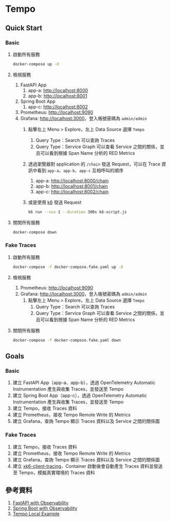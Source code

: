 # Tempo

## Quick Start

### Basic

1. 啟動所有服務

    ```bash
    docker-compose up -d
    ```

2. 檢視服務
   1. FastAPI App
      1. app-a: [http://localhost:8000](http://localhost:8000)
      2. app-b: [http://localhost:8001](http://localhost:8001)
   2. Spring Boot App
      1. app-c: [http://localhost:8002](http://localhost:8002)
   3. Prometheus: [http://localhost:9090](http://localhost:9090)
   4. Grafana: [http://localhost:3000](http://localhost:3000)，登入帳號密碼為 `admin/admin`
      1. 點擊左上 Menu > Explore，左上 Data Source 選擇 `Tempo`
         1. Query Type：Search 可以查詢 Traces
         2. Query Type：Service Graph 可以查看 Service 之間的關係，並且可以看到根據 Span Name 分析的 RED Metrics
      2. 透過瀏覽器對 application 的 `/chain` 發送 Request，可以在 Trace 資訊中看到 `app-a`、`app-b`、`app-c` 互相呼叫的順序
         1. app-a: [http://localhost:8000/chain](http://localhost:8000/chain)
         2. app-b: [http://localhost:8001/chain](http://localhost:8001/chain)
         3. app-c: [http://localhost:8002/chain](http://localhost:8002/chain)
      3. 或是使用 [k6](https://k6.io/) 發送 Request

            ```bash
            k6 run --vus 1 --duration 300s k6-script.js
            ```

3. 關閉所有服務

    ```bash
    docker-compose down
    ```

### Fake Traces

1. 啟動所有服務

    ```bash
    docker-compose -f docker-compose.fake.yaml up -d
    ```

2. 檢視服務
   1. Prometheus: [http://localhost:9090](http://localhost:9090)
   2. Grafana: [http://localhost:3000](http://localhost:3000)，登入帳號密碼為 `admin/admin`
      1. 點擊左上 Menu > Explore，左上 Data Source 選擇 `Tempo`
         1. Query Type：Search 可以查詢 Traces
         2. Query Type：Service Graph 可以查看 Service 之間的關係，並且可以看到根據 Span Name 分析的 RED Metrics
3. 關閉所有服務

    ```bash
    docker-compose -f docker-compose.fake.yaml down
    ```

## Goals

### Basic

1. 建立 FastAPI App（app-a、app-b），透過 OpenTelemetry Automatic Instrumentation 產生與收集 Traces，並發送至 Tempo
2. 建立 Spring Boot App（app-c），透過 OpenTelemetry Automatic Instrumentation 產生與收集 Traces，並發送至 Tempo
3. 建立 Tempo，接收 Traces 資料
4. 建立 Prometheus，接收 Tempo Remote Write 的 Metrics
5. 建立 Grafana，查詢 Tempo 顯示 Traces 資料以及 Service 之間的關係圖

### Fake Traces

1. 建立 Tempo，接收 Traces 資料
2. 建立 Prometheus，接收 Tempo Remote Write 的 Metrics
3. 建立 Grafana，查詢 Tempo 顯示 Traces 資料以及 Service 之間的關係圖
4. 建立 [xk6-client-tracing](https://github.com/grafana/xk6-client-tracing/tree/main)，Container 啟動後會自動產生 Traces 資料並發送至 Tempo，模擬真實環境的 Traces 資料

## 參考資料

1. [FastAPI with Observability](https://github.com/blueswen/fastapi-observability)
2. [Spring Boot with Observability](https://github.com/blueswen/spring-boot-observability)
3. [Tempo Local Example](https://github.com/grafana/tempo/tree/main/example/docker-compose/local)
